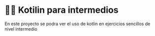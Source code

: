 # 👨‍💻  Kotilin para intermedios

<p>

En este proyecto se podra ver el uso de kotlin en ejercicios sencillos de nivel intermedio


</p>